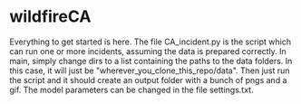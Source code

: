 # wildfireCA
Everything to get started is here. The file CA_incident.py is the script which can run one or more incidents, assuming the data is prepared correctly.
In main, simply change dirs to a list containing the paths to the data folders. In this case, it will just be "wherever_you_clone_this_repo/data".
Then just run the script and it should create an output folder with a bunch of pngs and a gif. The model parameters can be changed in the file settings.txt.
